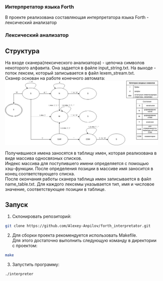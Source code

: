### Интерпретатор языка Forth
В проекте реализована составляющая интерпретатора языка Forth - лексический анализатор
### Лексический анализатор
## Структура
На входе сканера(лексического анализатора) - цепочка символов некоторого алфавита. Она задается в файле input_string.txt.
На выходе - поток лексем, который записывается в файл lexem_stream.txt.   
Сканер основан на работе конечного автомата:
![Иллюстрация к проекту](https://github.com/Alexey-Anpilov/forth_interpretator/blob/7048188f96d6b077bd91ba8b5d9135bcc3c3fa5f/automaton.drawio.png)

Получившиеся имена заносятся в таблицу имен, которая реализована в виде массива односвязных списков.   
Индекс массива для поступившего имени определяется с помощью хэш-функции. После определения позиции в массиве имя заносится в конец соответствующего списка.   
После окончания работы сканера таблица имен записывается в файл name_table.txt. Для каждого лексемы указывается тип, имя и числовое значение, соответствующее позиции в таблице.
## Запуск
1. Склонировать репозиторий:
```bash
git clone https://github.com/Alexey-Anpilov/forth_interpretator.git
```
2. Для сборки проекта рекомендуется использовать Makefile.    
Для этого достаточно выполнить следующую команду в директории с проектом:
```bash
make
```
3. Запустить программу:
```bash
./interpreter
```
